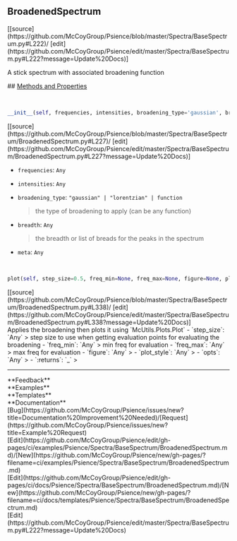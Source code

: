 ## <a id="Psience.Spectra.BaseSpectrum.BroadenedSpectrum">BroadenedSpectrum</a> 

<div class="docs-source-link" markdown="1">
[[source](https://github.com/McCoyGroup/Psience/blob/master/Spectra/BaseSpectrum.py#L222)/
[edit](https://github.com/McCoyGroup/Psience/edit/master/Spectra/BaseSpectrum.py#L222?message=Update%20Docs)]
</div>

A stick spectrum with associated broadening function







<div class="collapsible-section">
 <div class="collapsible-section collapsible-section-header" markdown="1">
## <a class="collapse-link" data-toggle="collapse" href="#methods" markdown="1"> Methods and Properties</a> <a class="float-right" data-toggle="collapse" href="#methods"><i class="fa fa-chevron-down"></i></a>
 </div>
 <div class="collapsible-section collapsible-section-body collapse show" id="methods" markdown="1">
 
<a id="Psience.Spectra.BaseSpectrum.BroadenedSpectrum.__init__" class="docs-object-method">&nbsp;</a> 
```python
__init__(self, frequencies, intensities, broadening_type='gaussian', breadth=10, **meta): 
```
<div class="docs-source-link" markdown="1">
[[source](https://github.com/McCoyGroup/Psience/blob/master/Spectra/BaseSpectrum/BroadenedSpectrum.py#L227)/
[edit](https://github.com/McCoyGroup/Psience/edit/master/Spectra/BaseSpectrum/BroadenedSpectrum.py#L227?message=Update%20Docs)]
</div>

  - `frequencies`: `Any`
    > 
  - `intensities`: `Any`
    > 
  - `broadening_type`: `"gaussian" | "lorentzian" | function`
    > the type of broadening to apply (can be any function)
  - `breadth`: `Any`
    > the breadth or list of breads for the peaks in the spectrum
  - `meta`: `Any`
    >


<a id="Psience.Spectra.BaseSpectrum.BroadenedSpectrum.plot" class="docs-object-method">&nbsp;</a> 
```python
plot(self, step_size=0.5, freq_min=None, freq_max=None, figure=None, plot_style=None, filled=False, adjust_width=True, **opts): 
```
<div class="docs-source-link" markdown="1">
[[source](https://github.com/McCoyGroup/Psience/blob/master/Spectra/BaseSpectrum/BroadenedSpectrum.py#L338)/
[edit](https://github.com/McCoyGroup/Psience/edit/master/Spectra/BaseSpectrum/BroadenedSpectrum.py#L338?message=Update%20Docs)]
</div>
Applies the broadening then plots it using `McUtils.Plots.Plot`
  - `step_size`: `Any`
    > step size to use when getting evaluation points for evaluating the broadening
  - `freq_min`: `Any`
    > min freq for evaluation
  - `freq_max`: `Any`
    > max freq for evaluation
  - `figure`: `Any`
    > 
  - `plot_style`: `Any`
    > 
  - `opts`: `Any`
    > 
  - `:returns`: `_`
    >
 </div>
</div>












---


<div markdown="1" class="text-secondary">
<div class="container">
  <div class="row">
   <div class="col" markdown="1">
**Feedback**   
</div>
   <div class="col" markdown="1">
**Examples**   
</div>
   <div class="col" markdown="1">
**Templates**   
</div>
   <div class="col" markdown="1">
**Documentation**   
</div>
   <div class="col" markdown="1">
   
</div>
   <div class="col" markdown="1">
   
</div>
   <div class="col" markdown="1">
   
</div>
</div>
  <div class="row">
   <div class="col" markdown="1">
[Bug](https://github.com/McCoyGroup/Psience/issues/new?title=Documentation%20Improvement%20Needed)/[Request](https://github.com/McCoyGroup/Psience/issues/new?title=Example%20Request)   
</div>
   <div class="col" markdown="1">
[Edit](https://github.com/McCoyGroup/Psience/edit/gh-pages/ci/examples/Psience/Spectra/BaseSpectrum/BroadenedSpectrum.md)/[New](https://github.com/McCoyGroup/Psience/new/gh-pages/?filename=ci/examples/Psience/Spectra/BaseSpectrum/BroadenedSpectrum.md)   
</div>
   <div class="col" markdown="1">
[Edit](https://github.com/McCoyGroup/Psience/edit/gh-pages/ci/docs/Psience/Spectra/BaseSpectrum/BroadenedSpectrum.md)/[New](https://github.com/McCoyGroup/Psience/new/gh-pages/?filename=ci/docs/templates/Psience/Spectra/BaseSpectrum/BroadenedSpectrum.md)   
</div>
   <div class="col" markdown="1">
[Edit](https://github.com/McCoyGroup/Psience/edit/master/Spectra/BaseSpectrum.py#L222?message=Update%20Docs)   
</div>
   <div class="col" markdown="1">
   
</div>
   <div class="col" markdown="1">
   
</div>
   <div class="col" markdown="1">
   
</div>
</div>
</div>
</div>